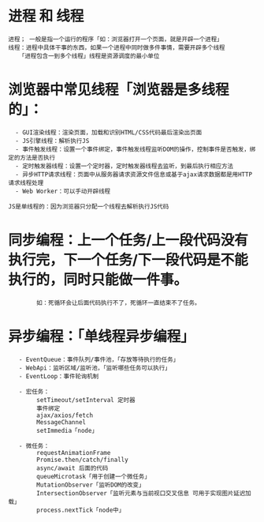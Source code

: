  

# 进程 和 线程

    进程； 一般是指一个运行的程序「如：浏览器打开一个页面，就是开辟一个进程」
    线程：进程中具体干事的东西，如果一个进程中同时做多件事情，需要开辟多个线程
       「进程包含一到多个线程」线程是资源调度的最小单位

# 浏览器中常见线程「浏览器是多线程的」：
      - GUI渲染线程：渲染页面，加载和识别HTML/CSS代码最后渲染出页面
      - JS引擎线程：解析执行JS
      - 事件触发线程：设置一个事件绑定，事件触发线程监听DOM的操作，控制事件是否触发，绑定的方法是否执行
      - 定时触发器线程：设置一个定时器，定时触发器线程去监听，到最后执行相应方法
      - 异步HTTP请求线程：页面中从服务器请求资源文件信息或基于ajax请求数据都是用HTTP请求线程处理
      - Web Worker：可以手动开辟线程

    JS是单线程的：因为浏览器只分配一个线程去解析执行JS代码

# 同步编程：上一个任务/上一段代码没有执行完，下一个任务/下一段代码是不能执行的，同时只能做一件事。
            如：死循环会让后面代码执行不了，死循环一直结束不了任务。

# 异步编程：「单线程异步编程」
       - EventQueue：事件队列/事件池，「存放等待执行的任务」
       - WebApi：监听区域/监听池，「监听哪些任务可以执行」
       - EventLoop：事件轮询机制

       - 宏任务：
            setTimeout/setInterval 定时器
            事件绑定
            ajax/axios/fetch
            MessageChannel
            setImmedia「node」

       - 微任务：
            requestAnimationFrame
            Promise.then/catch/finally
            async/await 后面的代码
            queueMicrotask「用于创建一个微任务」
            MutationObserver「监听DOM的改变」
            IntersectionObserver「监听元素与当前视口交叉信息 可用于实现图片延迟加载」
            process.nextTick「node中」
 

